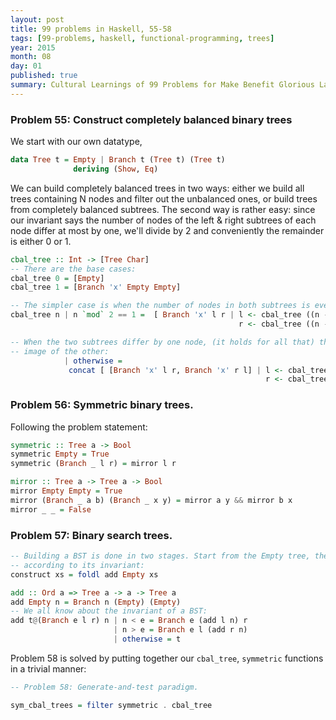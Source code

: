 ```yaml
---
layout: post
title: 99 problems in Haskell, 55-58
tags: [99-problems, haskell, functional-programming, trees]
year: 2015
month: 08
day: 01
published: true
summary: Cultural Learnings of 99 Problems for Make Benefit Glorious Language of Haskell
---
```


### Problem 55: Construct completely balanced binary trees

We start with our own datatype,

```haskell
data Tree t = Empty | Branch t (Tree t) (Tree t)
              deriving (Show, Eq)
```

We can build completely balanced trees in two ways: either we build all trees containing N
nodes and filter out the unbalanced ones, or build trees from completely balanced
subtrees. The second way is rather easy: since our invariant says the number of nodes of
the left & right subtrees of each node differ at most by one, we'll divide by 2 and
conveniently the remainder is either 0 or 1.

```haskell
cbal_tree :: Int -> [Tree Char]
-- There are the base cases:
cbal_tree 0 = [Empty]
cbal_tree 1 = [Branch 'x' Empty Empty]

-- The simpler case is when the number of nodes in both subtrees is even:
cbal_tree n | n `mod` 2 == 1 =  [ Branch 'x' l r | l <- cbal_tree ((n - 1) `div` 2),
                                                   r <- cbal_tree ((n - 1) `div` 2) ]

-- When the two subtrees differ by one node, (it holds for all that) the one is the mirror
-- image of the other:
            | otherwise =
             concat [ [Branch 'x' l r, Branch 'x' r l] | l <- cbal_tree ((n - 1) `div` 2),
                                                         r <- cbal_tree (n `div` 2) ]
```

### Problem 56: Symmetric binary trees.

Following the problem statement:

```haskell
symmetric :: Tree a -> Bool
symmetric Empty = True
symmetric (Branch _ l r) = mirror l r

mirror :: Tree a -> Tree a -> Bool
mirror Empty Empty = True
mirror (Branch _ a b) (Branch _ x y) = mirror a y && mirror b x
mirror _ _ = False
```

### Problem 57: Binary search trees.

```haskell
-- Building a BST is done in two stages. Start from the Empty tree, then add nodes
-- according to its invariant:
construct xs = foldl add Empty xs

add :: Ord a => Tree a -> a -> Tree a
add Empty n = Branch n (Empty) (Empty)
-- We all know about the invariant of a BST:
add t@(Branch e l r) n | n < e = Branch e (add l n) r
                       | n > e = Branch e l (add r n)
                       | otherwise = t
```

Problem 58 is solved by putting together our `cbal_tree`, `symmetric` functions in a
trivial manner:

```haskell
-- Problem 58: Generate-and-test paradigm.

sym_cbal_trees = filter symmetric . cbal_tree
```



